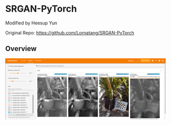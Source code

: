 # SRGAN-PyTorch
Modified by Heesup Yun

Original Repo: https://github.com/Lornatang/SRGAN-PyTorch
## Overview
<span align="center"><img src="preview.png"/></span>